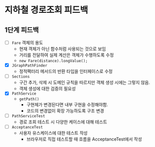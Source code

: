 # 지하철 경로조회 피드백

## 1단계 피드백

- [ ] `Fare` 객체의 용도
    - 현재 객체가 아닌 함수처럼 사용되는 것으로 보임
    - 거리를 전달하여 실제 계산은 객체가 수행하도록 수정
    - `new Fare(distance).longValue();`
- [x] `JGraphPathFinder`
    - 정적팩터리 메서드의 반환 타입을 인터페이스로 수정
- [ ] `Sections`
    - 구간 추가, 삭제 시 도메인 규칙을 따르지만 객체 생성 시에는 그렇지 않음.
    - 객체 생성에 대한 검증의 필요성
- [x] `PathService`
    - `getPath()`
        - 구현체가 변경된다면 내부 구현을 수정해야함.
        - 코드의 변경없이 확장 가능하도록 구조 변경
- [ ] `PathServiceTest`
    - 경로 조회 테스트 시 다양한 케이스에 대해 테스트
- [ ] `AcceptanceTest`
    - 사용자 유스케이스에 대한 테스트 작성
        - 브라우저로 직접 테스트할 때 흐름을 AcceptanceTest에서 작성
